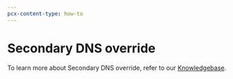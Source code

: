 ```yaml
---
pcx-content-type: how-to
---
```


# Secondary DNS override

To learn more about Secondary DNS override, refer to our [Knowledgebase](https://support.cloudflare.com/hc/articles/360042169091).
